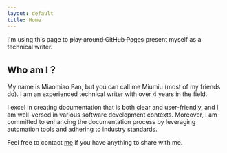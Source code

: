 ```yaml
---
layout: default
title: Home
---
```

I'm using this page to ~~play around GitHub Pages~~ present myself as a technical writer.

## Who am I？

My name is Miaomiao Pan, but you can call me Miumiu (most of my friends do). I am an experienced technical writer with over 4 years in the field.

I excel in creating documentation that is both clear and user-friendly, and I am well-versed in various software development contexts. Moreover, I am committed to enhancing the documentation process by leveraging automation tools and adhering to industry standards.

Feel free to contact [me](mailto:miaomiao_pan@163.com) if you have anything to share with me.